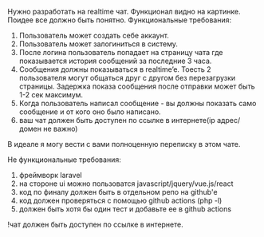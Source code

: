 Нужно разработать на realtime чат. Функционал видно на картинке. Поидее все должно быть понятно.
Функциональные требования:
1. Пользователь может создать себе аккаунт.
2. Пользователь может залогиниться в систему.
3. После логина пользователь попадает на страницу чата где показывается история сообщений за последние 3 часа.
4. Сообщения должны показываться в realtime’e. Тоесть 2 пользователя могут общаться друг с другом без перезагрузки страницы. Задержка показа сообщения после отправки может быть 1-2 сек максимум.
5. Когда пользователь написал сообщение - вы должны показать само сообщение и от кого оно было написано.
6. ваш чат должен быть доступен по ссылке в интернете(ip адрес/домен не важно)

В идеале я могу вести с вами полноценную переписку в этом чате.

Не функциональные требования:
1. фреймворк laravel
2. на стороне ui можно пользоватся javascript/jquery/vue.js/react
3. код по финалу должен быть в отдельном репо на github'e
4. код должен проверяться с помощью github actions (php -l)
5. должен быть хотя бы один тест и добавьте ее в github actions

!чат должен быть доступен по ссылке в интернете.